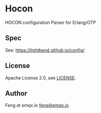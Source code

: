 # Hocon

HOCON configuration Parser for Erlang/OTP

## Spec

See: https://lightbend.github.io/config/

## License

Apache License 2.0, see [LICENSE](./LICENSE).

## Author

Feng at emqx.io <feng@emqx.io>
